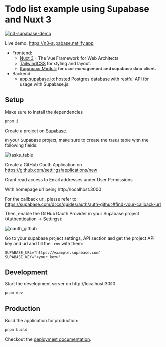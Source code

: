 # Todo list example using Supabase and Nuxt 3

[![n3-supabase-demo](https://user-images.githubusercontent.com/904724/160422461-8f87500a-8dec-4413-86b2-ba04e1b2d17b.png)](https://n3-supabase.netlify.app)

Live demo: https://n3-supabase.netlify.app

- Frontend:
  - [Nuxt 3](https://nuxt.com/) - The Vue Framework for Web Architects
  - [TailwindCSS](https://tailwindcss.com/) for styling and layout.
  - [Supabase Module](https://github.com/nuxt-modules/supabase) for user management and supabase data client.
- Backend:
  - [app.supabase.io](https://app.supabase.com/): hosted Postgres database with restful API for usage with Supabase.js.

## Setup

Make sure to install the dependencies

```bash
pnpm i
```

Create a project on [Supabase](https://supabase.com).

In your Supabase project, make sure to create the `tasks` table with the following fields:

![tasks_table](https://user-images.githubusercontent.com/7290030/159882068-c88b96da-6e2f-4d9b-8523-4a4270b1b05e.png)

Create a GitHub Oauth Application on https://github.com/settings/applications/new

Grant read access to Email addresses under User Permissions

With homepage url being http://localhost:3000

For the callback url, please refer to https://supabase.com/docs/guides/auth/auth-github#find-your-callback-url

Then, enable the GitHub Oauth Provider in your Supabase project (Authentication -> Settings):

![oauth_github](https://user-images.githubusercontent.com/904724/160397056-53099b19-1673-402d-86a2-4c18618a6ab3.png)

Go to your supabase project settings, API section and get the project API key and url and fill the `.env` with them:

```
SUPABASE_URL="https://example.supabase.com"
SUPABASE_KEY="<your_key>"
```

## Development

Start the development server on http://localhost:3000

```bash
pnpm dev
```

## Production

Build the application for production:

```bash
pnpm build
```

Checkout the [deployment documentation](https://nuxt.com/deploy).
